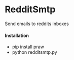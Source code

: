 RedditSmtp
==========

Send emails to reddits inboxes

#### Installation
- pip install praw
- python redditsmtp.py
